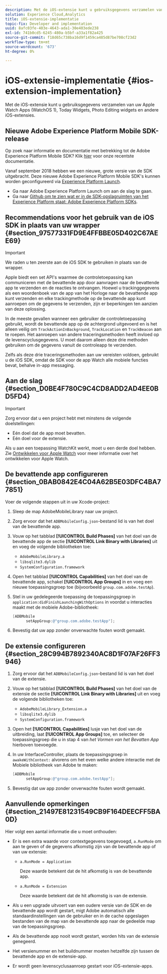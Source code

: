 ```yaml
---
description: Met de iOS-extensie kunt u gebruiksgegevens verzamelen van uw Apple Watch Apps (WatchOS 1), Today Widgets, Photo Editing widgets en andere iOS-extensies.
solution: Experience Cloud,Analytics
title: iOS-extensie-implementatie
topic-fix: Developer and implementation
uuid: 8afc03fe-403e-4643-ada1-30e403ede238
exl-id: 741b0cd5-6245-480a-b5bf-a33a1f82a425
source-git-commit: f18d65c738ba16d9f1459ca485d87be708cf23d2
workflow-type: tm+mt
source-wordcount: '673'
ht-degree: 0%

---
```


# iOS-extensie-implementatie {#ios-extension-implementation}

Met de iOS-extensie kunt u gebruiksgegevens verzamelen van uw Apple Watch Apps (WatchOS 1), Today Widgets, Photo Editing widgets en andere iOS-extensies.

## Nieuwe Adobe Experience Platform Mobile SDK-release

Op zoek naar informatie en documentatie met betrekking tot de Adobe Experience Platform Mobile SDK? Klik [hier](https://aep-sdks.gitbook.io/docs/) voor onze recentste documentatie.

Vanaf september 2018 hebben we een nieuwe, grote versie van de SDK uitgebracht. Deze nieuwe Adobe Experience Platform Mobile SDK&#39;s kunnen worden geconfigureerd via [Experience Platform Launch](https://www.adobe.com/experience-platform/launch.html).

* Ga naar Adobe Experience Platform Launch om aan de slag te gaan.
* Ga naar [Github om te zien wat er in de SDK-opslagruimten van het Experience Platform staat: Adobe Experience Platform SDKs](https://github.com/Adobe-Marketing-Cloud/acp-sdks).

## Recommendations voor het gebruik van de iOS SDK in plaats van uw wrapper {#section_97577331FD9E4FFBBE05D402C67AEE69}

>[!IMPORTANT]
>
>We raden u ten zeerste aan de iOS SDK te gebruiken in plaats van de wrapper.

Apple biedt een set API&#39;s waarmee de controletoepassing kan communiceren met de bevattende app door aanvragen naar de bevattende app te verzenden en de reacties te ontvangen. Hoewel u trackinggegevens als een woordenboek van de app van het Horloge naar de bevattende app kunt verzenden en elke trackingmethode op de bevattende app kunt aanroepen om de gegevens te verzenden, zijn er beperkingen ten aanzien van deze oplossing.

In de meeste gevallen wanneer een gebruiker de controletoepassing gebruikt, wordt de bevattende app op de achtergrond uitgevoerd en is het alleen veilig om `TrackActionInBackground`, `TrackLocation` en `TrackBeacon` aan te roepen. Het aanroepen van andere traceringsmethoden heeft invloed op de levenscyclusgegevens. U moet daarom alleen deze drie methoden gebruiken om de gegevens vanuit de controleapp te verzenden.

Zelfs als deze drie traceringsmethoden aan uw vereisten voldoen, gebruikt u de iOS SDK, omdat de SDK voor de app Watch alle mobiele functies bevat, behalve in-app messaging.

## Aan de slag {#section_D0BE4F780C9C4CD8ADD2AD4EE0BD5FD4}

>[!IMPORTANT]
>
>Zorg ervoor dat u een project hebt met minstens de volgende doelstellingen:
>
>* Eén doel dat de app moet bevatten.
>* Eén doel voor de extensie.

>


Als u aan een toepassing WatchKit werkt, moet u een derde doel hebben. Zie [Ontwikkelen voor Apple Watch](https://developer.apple.com/library/ios/documentation/General/Conceptual/WatchKitProgrammingGuide/index.html#//apple_ref/doc/uid/TP40014969-CH8-SW1) voor meer informatie over het ontwikkelen voor Apple Watch.

## De bevattende app configureren {#section_0BAB0842E4C04A62B5E03DFC4BA77851}

Voer de volgende stappen uit in uw Xcode-project:

1. Sleep de map AdobeMobileLibrary naar uw project.
1. Zorg ervoor dat het `ADBMobileConfig.json`-bestand lid is van het doel van de bevattende app.
1. Vouw op het tabblad **[!UICONTROL Build Phases]** van het doel van de bevattende app de sectie **[!UICONTROL Link Binary with Libraries]** uit en voeg de volgende bibliotheken toe:

   * `AdobeMobileLibrary.a`
   * `libsqlite3.dylib`
   * `SystemConfiguration.framework`

1. Open het tabblad **[!UICONTROL Capabilities]** van het doel van de bevattende app, schakel **[!UICONTROL App Groups]** in en voeg een nieuwe toepassingsgroep toe (bijvoorbeeld `group.com.adobe.testAp`).

1. Stel in uw gedelegeerde toepassing de toepassingsgroep in `application:didFinishLaunchingWithOptions` in voordat u interacties maakt met de mobiele Adobe-bibliotheek:

   ```objective-c
   [ADBMobile 
         setAppGroup:@"group.com.adobe.testApp"];
   ```

1. Bevestig dat uw app zonder onverwachte fouten wordt gemaakt.

## De extensie configureren {#section_28C994B7892340AC8D1F07AF26FF3946}

1. Zorg ervoor dat het `ADBMobileConfig.json`-bestand lid is van het doel van de extensie.
1. Vouw op het tabblad **[!UICONTROL Build Phases]** van het doel van de extensie de sectie **[!UICONTROL Link Binary with Libraries]** uit en voeg de volgende bibliotheken toe:

   * `AdobeMobileLibrary_Extension.a`
   * `libsqlite3.dylib`
   * `SystemConfiguration.framework`

1. Open het **[!UICONTROL Capabilities]** lusje van het doel van de uitbreiding, laat **[!UICONTROL App Groups]** toe, en selecteer de toepassingsgroep die u in stap 4 van *het Vormen van het Bevatten App* hierboven toevoegde.

1. In uw InterfaceController, plaats de toepassingsgroep in `awakeWithContext:` alvorens om het even welke andere interactie met de Mobiele bibliotheek van Adobe te maken:

   ```objective-c
   [ADBMobile 
         setAppGroup:@"group.com.adobe.testApp"];
   ```

1. Bevestig dat uw app zonder onverwachte fouten wordt gemaakt.

## Aanvullende opmerkingen {#section_21497E81231549CB9F164DEECFF5BA0D}

Hier volgt een aantal informatie die u moet onthouden:

* Er is een extra waarde voor contextgegevens toegevoegd, `a.RunMode` om aan te geven of de gegevens afkomstig zijn van de bevattende app of van uw extensie:

   * `a.RunMode = Application`

      Deze waarde betekent dat de hit afkomstig is van de bevattende app.
   * `a.RunMode = Extension`

      Deze waarde betekent dat de hit afkomstig is van de extensie.

* Als u een upgrade uitvoert van een oudere versie van de SDK en de bevattende app wordt gestart, migt Adobe automatisch alle standaardinstellingen van de gebruiker en in de cache opgeslagen bestanden van de map van de bevattende app naar de gedeelde map van de toepassingsgroep.
* Als de bevattende app nooit wordt gestart, worden hits van de extensie genegeerd.
* Het versienummer en het buildnummer moeten hetzelfde zijn tussen de bevattende app en de extensie-app.
* Er wordt geen levenscyclusaanroep gestart voor iOS-extensie-apps.
